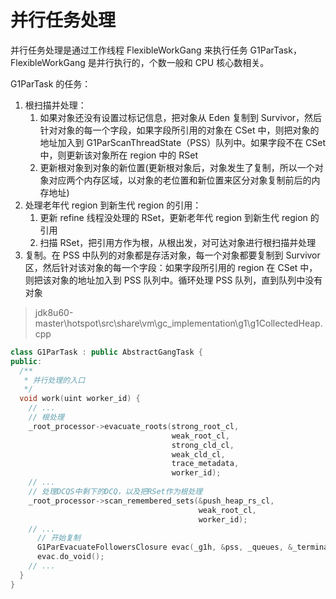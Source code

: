 # 并行任务处理

并行任务处理是通过工作线程 FlexibleWorkGang 来执行任务 G1ParTask，FlexibleWorkGang 是并行执行的，个数一般和 CPU 核心数相关。

G1ParTask 的任务：

1. 根扫描并处理：
   1. 如果对象还没有设置过标记信息，把对象从 Eden 复制到 Survivor，然后针对对象的每一个字段，如果字段所引用的对象在 CSet 中，则把对象的地址加入到 G1ParScanThreadState（PSS）队列中。如果字段不在 CSet 中，则更新该对象所在 region 中的 RSet
   2. 更新根对象到对象的新位置(更新根对象后，对象发生了复制，所以一个对象对应两个内存区域，以对象的老位置和新位置来区分对象复制前后的内存地址)
2. 处理老年代 region 到新生代 region 的引用：
   1. 更新 refine 线程没处理的 RSet，更新老年代 region 到新生代 region 的引用
   2. 扫描 RSet，把引用方作为根，从根出发，对可达对象进行根扫描并处理
3. 复制。在 PSS 中队列的对象都是存活对象，每一个对象都要复制到 Survivor 区，然后针对该对象的每一个字段：如果字段所引用的 region 在 CSet 中，则把该对象的地址加入到 PSS 队列中。循环处理 PSS 队列，直到队列中没有对象

> jdk8u60-master\hotspot\src\share\vm\gc_implementation\g1\g1CollectedHeap.cpp

```cpp
class G1ParTask : public AbstractGangTask {
public:
  /**
   * 并行处理的入口
   */
  void work(uint worker_id) {
    // ...
    // 根处理
    _root_processor->evacuate_roots(strong_root_cl,
                                    weak_root_cl,
                                    strong_cld_cl,
                                    weak_cld_cl,
                                    trace_metadata,
                                    worker_id);
    // ...
    // 处理DCQS中剩下的DCQ，以及把RSet作为根处理
    _root_processor->scan_remembered_sets(&push_heap_rs_cl,
                                          weak_root_cl,
                                          worker_id);
    // ...
      // 开始复制
      G1ParEvacuateFollowersClosure evac(_g1h, &pss, _queues, &_terminator);
      evac.do_void();
    // ...
  }
}
```
